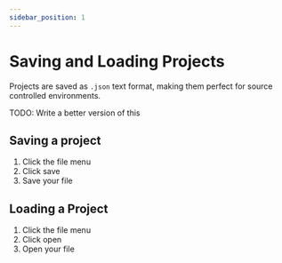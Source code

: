```yaml
---
sidebar_position: 1
---
```


# Saving and Loading Projects

Projects are saved as `.json` text format, making them perfect for source controlled environments.

TODO: Write a better version of this

## Saving a project

1. Click the file menu
1. Click save
1. Save your file

## Loading a Project

1. Click the file menu
1. Click open
1. Open your file